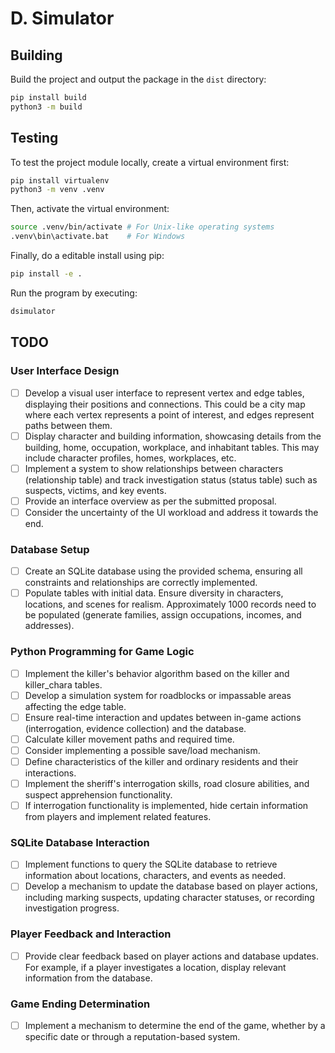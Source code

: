 # D. Simulator

## Building

Build the project and output the package in the `dist` directory:
```bash
pip install build
python3 -m build
```

## Testing

To test the project module locally, create a virtual environment first:
```bash
pip install virtualenv
python3 -m venv .venv
```

Then, activate the virtual environment:
```bash
source .venv/bin/activate # For Unix-like operating systems
.venv\bin\activate.bat    # For Windows
```

Finally, do a editable install using pip:
```bash
pip install -e .
```

Run the program by executing:
```bash
dsimulator
```

## TODO

### User Interface Design
- [ ] Develop a visual user interface to represent vertex and edge tables, displaying their positions and connections. This could be a city map where each vertex represents a point of interest, and edges represent paths between them.
- [ ] Display character and building information, showcasing details from the building, home, occupation, workplace, and inhabitant tables. This may include character profiles, homes, workplaces, etc.
- [ ] Implement a system to show relationships between characters (relationship table) and track investigation status (status table) such as suspects, victims, and key events.
- [ ] Provide an interface overview as per the submitted proposal.
- [ ] Consider the uncertainty of the UI workload and address it towards the end.

### Database Setup
- [ ] Create an SQLite database using the provided schema, ensuring all constraints and relationships are correctly implemented.
- [ ] Populate tables with initial data. Ensure diversity in characters, locations, and scenes for realism. Approximately 1000 records need to be populated (generate families, assign occupations, incomes, and addresses).

### Python Programming for Game Logic
- [ ] Implement the killer's behavior algorithm based on the killer and killer_chara tables.
- [ ] Develop a simulation system for roadblocks or impassable areas affecting the edge table.
- [ ] Ensure real-time interaction and updates between in-game actions (interrogation, evidence collection) and the database.
- [ ] Calculate killer movement paths and required time.
- [ ] Consider implementing a possible save/load mechanism.
- [ ] Define characteristics of the killer and ordinary residents and their interactions.
- [ ] Implement the sheriff's interrogation skills, road closure abilities, and suspect apprehension functionality.
- [ ] If interrogation functionality is implemented, hide certain information from players and implement related features.

### SQLite Database Interaction
- [ ] Implement functions to query the SQLite database to retrieve information about locations, characters, and events as needed.
- [ ] Develop a mechanism to update the database based on player actions, including marking suspects, updating character statuses, or recording investigation progress.

### Player Feedback and Interaction
- [ ] Provide clear feedback based on player actions and database updates. For example, if a player investigates a location, display relevant information from the database.

### Game Ending Determination
- [ ] Implement a mechanism to determine the end of the game, whether by a specific date or through a reputation-based system.
